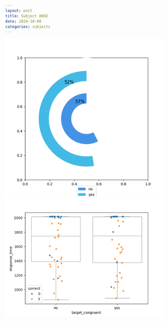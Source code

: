 ```yaml
---
layout: post
title: Subject 8002
date: 2024-10-08
categories: subjects
---
```


![](data/8002/run-7/8002_accuracy_target_congruence.png)
![](data/8002/run-7/8002_rt_congruence.png)
